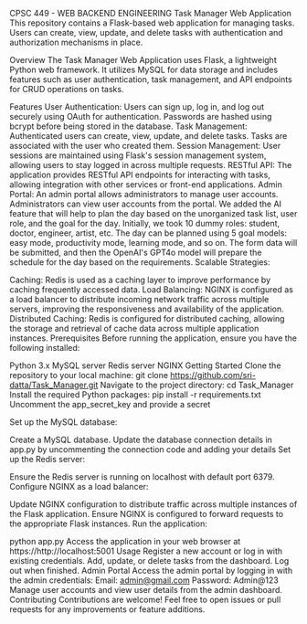 CPSC 449 - WEB BACKEND ENGINEERING
Task Manager Web Application
This repository contains a Flask-based web application for managing tasks. Users can create, view, update, and delete tasks with authentication and authorization mechanisms in place.

Overview
The Task Manager Web Application uses Flask, a lightweight Python web framework. It utilizes MySQL for data storage and includes features such as user authentication, task management, and API endpoints for CRUD operations on tasks.

Features
User Authentication: Users can sign up, log in, and log out securely using OAuth for authentication. Passwords are hashed using bcrypt before being stored in the database.
Task Management: Authenticated users can create, view, update, and delete tasks. Tasks are associated with the user who created them.
Session Management: User sessions are maintained using Flask's session management system, allowing users to stay logged in across multiple requests.
RESTful API: The application provides RESTful API endpoints for interacting with tasks, allowing integration with other services or front-end applications.
Admin Portal: An admin portal allows administrators to manage user accounts. Administrators can view user accounts from the portal.
We added the AI feature that will help to plan the day based on the unorganized task list, user role, and the goal for the day. Initially, we took 10 dummy roles: student, doctor, engineer, artist, etc. The day can be planned using 5 goal models: easy mode, productivity mode, learning mode, and so on.
The form data will be submitted, and then the OpenAI's GPT4o model will prepare the schedule for the day based on the requirements.
Scalable Strategies:

Caching: Redis is used as a caching layer to improve performance by caching frequently accessed data.
Load Balancing: NGINX is configured as a load balancer to distribute incoming network traffic across multiple servers, improving the responsiveness and availability of the application.
Distributed Caching: Redis is configured for distributed caching, allowing the storage and retrieval of cache data across multiple application instances.
Prerequisites
Before running the application, ensure you have the following installed:

Python 3.x
MySQL server
Redis server
NGINX
Getting Started
Clone the repository to your local machine:
git clone https://github.com/sri-datta/Task_Manager.git
Navigate to the project directory:
cd Task_Manager
Install the required Python packages:
pip install -r requirements.txt
Uncomment the app_secret_key and provide a secret

Set up the MySQL database:

Create a MySQL database.
Update the database connection details in app.py by uncommenting the connection code and adding your details
Set up the Redis server:

Ensure the Redis server is running on localhost with default port 6379.
Configure NGINX as a load balancer:

Update NGINX configuration to distribute traffic across multiple instances of the Flask application.
Ensure NGINX is configured to forward requests to the appropriate Flask instances.
Run the application:

python app.py
Access the application in your web browser at https://http://localhost:5001
Usage
Register a new account or log in with existing credentials.
Add, update, or delete tasks from the dashboard.
Log out when finished.
Admin Portal
Access the admin portal by logging in with the admin credentials:
Email: admin@gmail.com
Password: Admin@123
Manage user accounts and view user details from the admin dashboard.
Contributing
Contributions are welcome! Feel free to open issues or pull requests for any improvements or feature additions.
